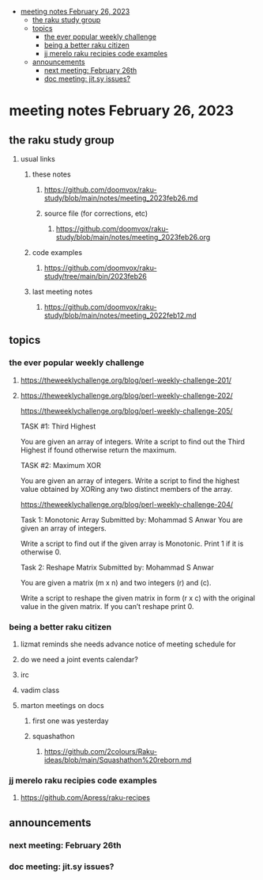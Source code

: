 - [meeting notes February 26, 2023](#org85e90fd)
  - [the raku study group](#org2dd4577)
  - [topics](#org7922c0f)
    - [the ever popular weekly challenge](#org2a615c5)
    - [being a better raku citizen](#org36cdf2c)
    - [jj merelo raku recipies code examples](#org5a47e9d)
  - [announcements](#org33df728)
    - [next meeting: February 26th](#org09615d4)
    - [doc meeting:  jit.sy issues?](#orge8c0196)


<a id="org85e90fd"></a>

# meeting notes February 26, 2023


<a id="org2dd4577"></a>

## the raku study group

1.  usual links

    1.  these notes
    
        1.  <https://github.com/doomvox/raku-study/blob/main/notes/meeting_2023feb26.md>
        
        2.  source file (for corrections, etc)
        
            1.  <https://github.com/doomvox/raku-study/blob/main/notes/meeting_2023feb26.org>
    
    2.  code examples
    
        1.  <https://github.com/doomvox/raku-study/tree/main/bin/2023feb26>
    
    3.  last meeting notes
    
        1.  <https://github.com/doomvox/raku-study/blob/main/notes/meeting_2022feb12.md>


<a id="org7922c0f"></a>

## topics


<a id="org2a615c5"></a>

### the ever popular weekly challenge

1.  <https://theweeklychallenge.org/blog/perl-weekly-challenge-201/>

2.  <https://theweeklychallenge.org/blog/perl-weekly-challenge-202/>

    <https://theweeklychallenge.org/blog/perl-weekly-challenge-205/>
    
    TASK #1: Third Highest
    
    You are given an array of integers. Write a script to find out the Third Highest if found otherwise return the maximum.
    
    TASK #2: Maximum XOR
    
    You are given an array of integers. Write a script to find the highest value obtained by XORing any two distinct members of the array.
    
    <https://theweeklychallenge.org/blog/perl-weekly-challenge-204/>
    
    Task 1: Monotonic Array Submitted by: Mohammad S Anwar You are given an array of integers.
    
    Write a script to find out if the given array is Monotonic. Print 1 if it is otherwise 0.
    
    Task 2: Reshape Matrix Submitted by: Mohammad S Anwar
    
    You are given a matrix (m x n) and two integers (r) and (c).
    
    Write a script to reshape the given matrix in form (r x c) with the original value in the given matrix. If you can’t reshape print 0.


<a id="org36cdf2c"></a>

### being a better raku citizen

1.  lizmat reminds she needs advance notice of meeting schedule for

2.  do we need a joint events calendar?

3.  irc

4.  vadim class

5.  marton meetings on docs

    1.  first one was yesterday
    
    2.  squashathon
    
        1.  <https://github.com/2colours/Raku-ideas/blob/main/Squashathon%20reborn.md>


<a id="org5a47e9d"></a>

### jj merelo raku recipies code examples

1.  <https://github.com/Apress/raku-recipes>


<a id="org33df728"></a>

## announcements


<a id="org09615d4"></a>

### next meeting: February 26th


<a id="orge8c0196"></a>

### doc meeting:  jit.sy issues?
